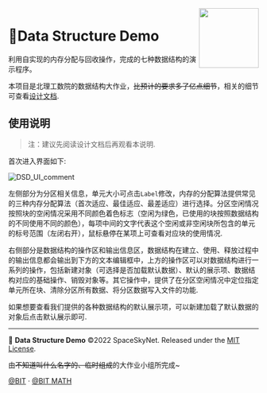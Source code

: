 <img src="assets/icon.png" align="right" width="120px">

# 🧱Data Structure Demo

利用自实现的内存分配与回收操作，完成的七种数据结构的演示程序。

本项目是北理工数院的数据结构大作业，~~比预计的要求多了亿点细节~~，相关的细节可查看[设计文档](./assets/设计文档.md).

## 使用说明

> 注：建议先阅读设计文档后再观看本说明.

首次进入界面如下:

![DSD_UI_comment](assets/DSD_UI_comment.png)

左侧部分为分区相关信息，单元大小可点击`Label`修改，内存的分配算法提供常见的三种内存分配算法（首次适应、最佳适应、最差适应）进行选择。分区空闲情况按照块的空闲情况采用不同颜色着色标志（空闲为绿色，已使用的块按照数据结构的不同使用不同的颜色），每项中间的文字代表这个空闲或非空闲块所包含的单元的标号范围（左闭右开），鼠标悬停在某项上可查看对应块的使用情况.

右侧部分是数据结构的操作区和输出信息区，数据结构在建立、使用、释放过程中的输出信息都会输出到下方的文本编辑框中，上方的操作区可以对数据结构进行一系列的操作，包括新建对象（可选择是否加载默认数据）、默认的展示项、数据结构对应的基础操作、销毁对象等。其它操作中，提供了在分区空闲情况中定位指定单元所在块、清除分区所有数据、将分区数据写入文件的功能.

如果想要查看我们提供的各种数据结构的默认展示项，可以新建加载了默认数据的对象后点击默认展示即可.

---

🧱 **Data Structure Demo** ©2022 SpaceSkyNet. Released under the [MIT License](./LICENSE).

由~~不知道叫什么名字的、临时组成~~的大作业小组所完成~

[@BIT](https://www.bit.edu.cn) · [@BIT MATH](https://math.bit.edu.cn)

